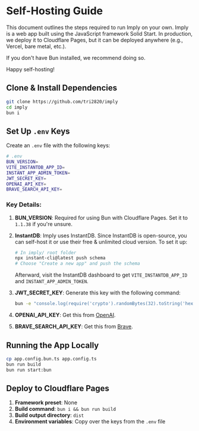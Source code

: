 # Self-Hosting Guide

This document outlines the steps required to run Imply on your own. Imply is a web app built using the JavaScript framework Solid Start. In production, we deploy it to Cloudflare Pages, but it can be deployed anywhere (e.g., Vercel, bare metal, etc.).

If you don't have Bun installed, we recommend doing so.

Happy self-hosting!

## Clone & Install Dependencies

```sh
git clone https://github.com/tri2820/imply
cd imply
bun i
```

## Set Up `.env` Keys

Create an `.env` file with the following keys:

```sh
# .env
BUN_VERSION=
VITE_INSTANTDB_APP_ID=
INSTANT_APP_ADMIN_TOKEN=
JWT_SECRET_KEY=
OPENAI_API_KEY=
BRAVE_SEARCH_API_KEY=
```

### Key Details:
1. **BUN_VERSION**: Required for using Bun with Cloudflare Pages. Set it to `1.1.38` if you're unsure.
2. **InstantDB**: Imply uses InstantDB. Since InstantDB is open-source, you can self-host it or use their free & unlimited cloud version. To set it up:
   ```sh
   # In imply/ root folder
   npx instant-cli@latest push schema
   # Choose "Create a new app" and push the schema
   ```
   Afterward, visit the InstantDB dashboard to get `VITE_INSTANTDB_APP_ID` and `INSTANT_APP_ADMIN_TOKEN`.

3. **JWT_SECRET_KEY**: Generate this key with the following command:
   ```sh
   bun -e "console.log(require('crypto').randomBytes(32).toString('hex'))"
   ```
4. **OPENAI_API_KEY**: Get this from [OpenAI](http://platform.openai.com/).
5. **BRAVE_SEARCH_API_KEY**: Get this from [Brave](https://brave.com/search/api/).

## Running the App Locally

```sh
cp app.config.bun.ts app.config.ts
bun run build
bun run start:bun
```

## Deploy to Cloudflare Pages

1. **Framework preset**: None
2. **Build command**: `bun i && bun run build`
3. **Build output directory**: `dist`
4. **Environment variables**: Copy over the keys from the `.env` file